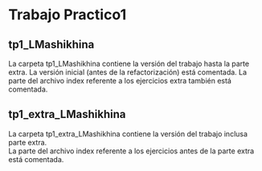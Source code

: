 # Trabajo Practico1
## tp1_LMashikhina

La carpeta tp1_LMashikhina contiene la versión del trabajo hasta la parte extra. La versión inicial (antes de la refactorización) está comentada. 
La parte del archivo index referente a los ejercicios extra también está comentada.

## tp1_extra_LMashikhina

La carpeta tp1_extra_LMashikhina contiene la versión del trabajo inclusa parte extra.  
La parte del archivo index referente a los ejercicios antes de la parte extra está comentada.
